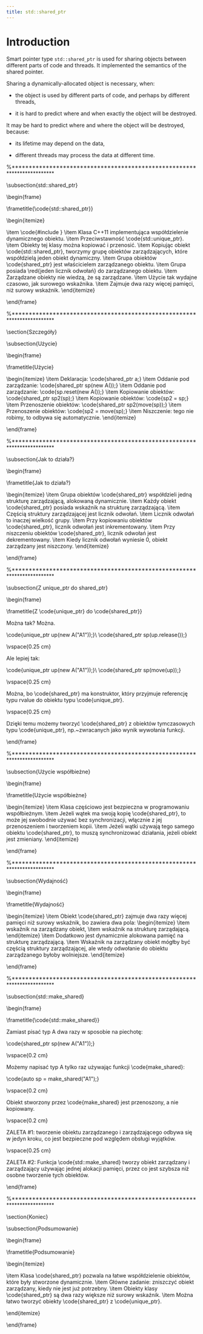 ```yaml
---
title: std::shared_ptr
---
```


# Introduction

Smart pointer type `std::shared_ptr` is used for sharing objects
between different parts of code and threads.  It implemented the
semantics of the shared pointer.

Sharing a dynamically-allocated object is necessary, when:

* the object is used by different parts of code, and perhaps by
  different threads,

* it is hard to predict where and when exactly the object will be
  destroyed.

It may be hard to predict where and where the object will be
destroyed, because:

* its lifetime may depend on the data,

* different threads may process the data at different time.

%************************************************************************

\subsection{std::shared\_ptr}

\begin{frame}

  \frametitle{\code{std::shared_ptr}}

  \begin{itemize}

  \item \code{\#include <memory>}
  \item Klasa C++11 implementująca współdzielenie dynamicznego
    obiektu.
  \item Przeciwstawność \code{std::unique_ptr}.
  \item Obiekty tej klasy można kopiować i przenosić.
  \item Kopiując obiekt \code{std::shared_ptr}, tworzymy grupę
    obiektów zarządzających, które współdzielą jeden obiekt
    dynamiczny.
  \item Grupa obiektów \code{shared_ptr} jest właścicielem
    zarządzanego obiektu.
  \item Grupa posiada \red{jeden licznik odwołań} do zarządzanego
    obiektu.
  \item Zarządzane obiekty nie wiedzą, że są zarządzane.
  \item Użycie tak wydajne czasowo, jak surowego wskaźnika.
  \item Zajmuje dwa razy więcej pamięci, niż surowy wskaźnik.
  \end{itemize}

\end{frame}

%************************************************************************

\section{Szczegóły}

\subsection{Użycie}

\begin{frame}

  \frametitle{Użycie}

  \begin{itemize}
  \item Deklaracja: \code{shared_ptr<A> a;}
  \item Oddanie pod zarządzanie: \code{shared_ptr<A> sp(new A());}
  \item Oddanie pod zarządzanie: \code{sp.reset(new A());}
  \item Kopiowanie obiektów: \code{shared_ptr<A> sp2(sp);}
  \item Kopiowanie obiektów: \code{sp2 = sp;}
  \item Przenoszenie obiektów: \code{shared_ptr<A> sp2(move(sp));}
  \item Przenoszenie obiektów: \code{sp2 = move(sp);}
  \item Niszczenie: tego nie robimy, to odbywa się automatycznie.
  \end{itemize}

\end{frame}

%************************************************************************

\subsection{Jak to działa?}

\begin{frame}

  \frametitle{Jak to działa?}

  \begin{itemize}
  \item Grupa obiektów \code{shared_ptr} współdzieli jedną strukturę
    zarządzającą, alokowaną dynamicznie.
  \item Każdy obiekt \code{shared_ptr} posiada wskaźnik na strukturę
    zarządzającą.
  \item Częścią struktury zarządzającej jest licznik odwołań.
  \item Licznik odwołań to inaczej wielkość grupy.
  \item Przy kopiowaniu obiektów \code{shared_ptr}, licznik odwołań
    jest inkrementowany.
  \item Przy niszczeniu obiektów \code{shared_ptr}, licznik odwołań
    jest dekrementowany.
  \item Kiedy licznik odwołań wyniesie 0, obiekt zarządzany jest
    niszczony.
  \end{itemize}

\end{frame}

%************************************************************************

\subsection{Z unique_ptr do shared_ptr}

\begin{frame}

  \frametitle{Z \code{unique_ptr<T>} do \code{shared_ptr<T>}}

  Można tak? Można.

  \code{unique_ptr<A> up(new A("A1"));}\\
  \code{shared_ptr<A> sp(up.release());}

  \vspace{0.25 cm}
  
  Ale lepiej tak:
  
  \code{unique_ptr<A> up(new A("A1"));}\\
  \code{shared_ptr<A> sp(move(up));}

  \vspace{0.25 cm}

  Można, bo \code{shared_ptr<T>} ma konstruktor, który przyjmuje
  referencję typu rvalue do obiektu typu \code{unique_ptr<T>}.

  \vspace{0.25 cm}

  Dzięki temu możemy tworzyć \code{shared_ptr<T>} z obiektów
  tymczasowych typu \code{unique_ptr<T>}, np.~zwracanych jako wynik
  wywołania funkcji.

\end{frame}

%************************************************************************

\subsection{Użycie współbieżne}

\begin{frame}

  \frametitle{Użycie współbieżne}

  \begin{itemize}
    \item Klasa częściowo jest bezpieczna w programowaniu
      współbieżnym.
    \item Jeżeli wątek ma swoją kopię \code{shared_ptr}, to może jej
      swobodnie używać bez synchronizacji, włącznie z jej
      przenoszeniem i tworzeniem kopii.
    \item Jeżeli wątki używają tego samego obiektu \code{shared_ptr},
      to muszą synchronizować działania, jeżeli obiekt jest zmieniany.
  \end{itemize}

\end{frame}

%************************************************************************

\subsection{Wydajność}

\begin{frame}

  \frametitle{Wydajność}

  \begin{itemize}
  \item Obiekt \code{shared_ptr} zajmuje dwa razy więcej pamięci niż
    surowy wskaźnik, bo zawiera dwa pola:
    \begin{itemize}
    \item wskaźnik na zarządzany obiekt,
    \item wskaźnik na strukturę zarządającą.
    \end{itemize}
  \item Dodatkowo jest dynamicznie alokowana pamięć na strukturę
    zarządzającą.
  \item Wskaźnik na zarządzany obiekt mógłby być częścią struktury
    zarządzającej, ale wtedy odwołanie do obiektu zarządzanego byłoby
    wolniejsze.
  \end{itemize}
  
\end{frame}

%************************************************************************

\subsection{std::make_shared}

\begin{frame}

  \frametitle{\code{std::make_shared}}

  Zamiast pisać typ A dwa razy w sposobie na piechotę:

  \code{shared_ptr<A> sp(new A("A1"));}

  \vspace{0.2 cm}
  
  Możemy napisać typ A tylko raz używając funkcji \code{make_shared}:
  
  \code{auto sp = make_shared<A>("A1");}

  \vspace{0.2 cm}

  Obiekt stworzony przez \code{make_shared} jest przenoszony, a nie
  kopiowany.

  \vspace{0.2 cm}

  ZALETA \#1: tworzenie obiektu zarządzanego i zarządzającego odbywa
  się w jedyn kroku, co jest bezpieczne pod względem obsługi wyjątków.

  \vspace{0.25 cm}

  ZALETA \#2: Funkcja \code{std::make_shared} tworzy obiekt zarządzany i
  zarządzający używając jednej alokacji pamięci, przez co jest szybsza
  niż osobne tworzenie tych obiektów.

\end{frame}

%************************************************************************

\section{Koniec}

\subsection{Podsumowanie}

\begin{frame}

  \frametitle{Podsumowanie}

  \begin{itemize}

  \item Klasa \code{shared_ptr<T>} pozwala na łatwe współdzielenie
    obiektów, które były stworzone dynamicznie.
  \item Główne zadanie: zniszczyć obiekt zarządzany, kiedy nie jest
    już potrzebny.
  \item Obiekty klasy \code{shared_ptr<T>} są dwa razy większe niż
    surowy wskaźnik.
  \item Można łatwo tworzyć obiekty \code{shared_ptr<T>} z
    \code{unique_ptr<T>}.

  \end{itemize}

\end{frame}

<!-- LocalWords:  -->
